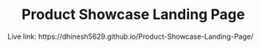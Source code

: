 <h1 align="center">Product Showcase Landing Page</h1>
Live link: https://dhinesh5629.github.io/Product-Showcase-Landing-Page/
